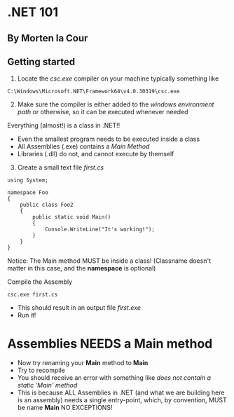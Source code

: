 # .NET 101
## By Morten la Cour


## Getting started

1. Locate the *csc.exe* compiler on your machine
typically something like
```
C:\Windows\Microsoft.NET\Framework64\v4.0.30319\csc.exe
```

2. Make sure the compiler is either added to the _windows environment path_ or otherwise, so it can be executed whenever needed

Everything (almost!) is a class in .NET!!

- Even the smallest program needs to be executed inside a class
- All Assemblies (.exe) contains a _Main Method_
- Libraries (.dll) do not, and cannot execute by themself

3. Create a small text file _first.cs_

```charp
using System;

namespace Foo 
{
	public class Foo2
	{
		public static void Main() 
		{
			Console.WriteLine("It's working!");
		}
	}
}
```

Notice: The Main method MUST be inside a class! (Classname doesn't matter in this case, and the **namespace** is optional)

Compile the Assembly
```
csc.exe first.cs
```

- This should result in an output file _first.exe_ 
- Run it!

# Assemblies NEEDS a Main method

- Now try renaming your **Main** method to **Main**
- Try to recompile
- You should receive an error with something like _does not contain a static 'Main' method_
- This is because ALL Assemblies in .NET (and what we are building here is an assembly) needs a single entry-point, which, by convention, MUST be name **Main** NO EXCEPTIONS!

